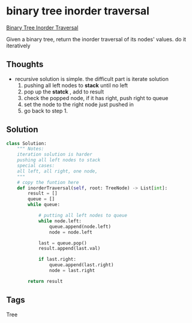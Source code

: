 # binary tree inorder traversal

[Binary Tree Inorder Traversal](https://leetcode.com/problems/binary-tree-inorder-traversal)

Given a binary tree, return the inorder traversal of its nodes' values. do it iteratively

## Thoughts

* recursive solution is simple. the difficult part is iterate solution
  1. pushing all left nodes to **stack** until no left
  2. pop up the **statck** , add to result
  3. check the popped node, if it has right, push right to queue
  4. set the node to the right node just pushed in
  5. go back to step 1. 

## Solution

```python
class Solution:
    """ Notes:
    iteration solution is harder
    pushing all left nodes to stack
    special cases:
    all left, all right, one node,     
    """
    # copy the funtion here
    def inorderTraversal(self, root: TreeNode) -> List[int]:
        result = []
        queue = []
        while queue:

            # putting all left nodes to queue
            while node.left:
                queue.append(node.left)
                node = node.left

            last = queue.pop()
            result.append(last.val)

            if last.right:
                queue.append(last.right)
                node = last.right

        return result
```

## Tags

Tree

